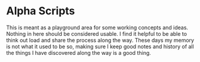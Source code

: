 # Alpha Scripts

This is meant as a playground area for some working concepts and ideas. Nothing in here should be considered usable. I find it helpful to be able to think out load and share the process along the way. These days my memory is not what it used to be so, making sure I keep good notes and history of all the things I have discovered along the way is a good thing.